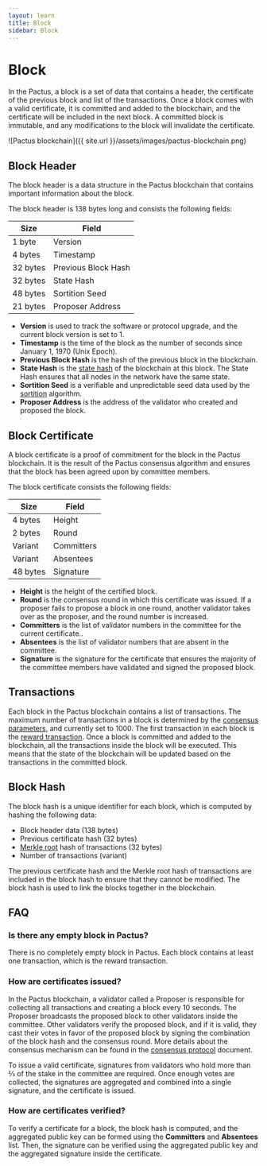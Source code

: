 ```yaml
---
layout: learn
title: Block
sidebar: Block
---
```


# Block

In the Pactus, a block is a set of data that contains a header, the certificate of the previous block
and list of the transactions.
Once a block comes with a valid certificate, it is committed and added to the blockchain, and
the certificate will be included in the next block.
A committed block is immutable, and any modifications to the block will invalidate the certificate.

![Pactus blockchain]({{ site.url }}/assets/images/pactus-blockchain.png)

## Block Header

The block header is a data structure in the Pactus blockchain that contains important information about
the block.

The block header is 138 bytes long and consists the following fields:

| Size     | Field               |
| -------- | ------------------- |
| 1 byte   | Version             |
| 4 bytes  | Timestamp           |
| 32 bytes | Previous Block Hash |
| 32 bytes | State Hash          |
| 48 bytes | Sortition Seed      |
| 21 bytes | Proposer Address    |

- **Version** is used to track the software or protocol upgrade, and the current block version is set to 1.
- **Timestamp** is the time of the block as the number of seconds since January 1, 1970 (Unix Epoch).
- **Previous Block Hash** is the hash of the previous block in the blockchain.
- **State Hash** is the [state hash](https://docs.pactus.org/docs/concepts/blockchain/state-hash) of the blockchain at this block.
  The State Hash ensures that all nodes in the network have the same state.
- **Sortition Seed** is a verifiable and unpredictable seed data used by
  the [sortition](https://docs.pactus.org/docs/concepts/consensus/sortition) algorithm.
- **Proposer Address** is the address of the validator who created and proposed the block.

## Block Certificate

A block certificate is a proof of commitment for the block in the Pactus blockchain.
It is the result of the Pactus consensus algorithm and ensures that the block has been agreed upon by committee members.

The block certificate consists the following fields:

| Size     | Field      |
| -------- | ---------- |
| 4 bytes  | Height     |
| 2 bytes  | Round      |
| Variant  | Committers |
| Variant  | Absentees  |
| 48 bytes | Signature  |

- **Height** is the height of the certified block.
- **Round** is the consensus round in which this certificate was issued.
  If a proposer fails to propose a block in one round, another validator takes over as the proposer,
  and the round number is increased.
- **Committers** is the list of validator numbers in the committee for the current certificate..
- **Absentees** is the list of validator numbers that are absent in the committee.
- **Signature** is the signature for the certificate that ensures the majority of the committee members have validated and
  signed the proposed block.

## Transactions

Each block in the Pactus blockchain contains a list of transactions.
The maximum number of transactions in a block is determined by the
[consensus parameters](https://docs.pactus.org/docs/concepts/consensus/parameters), and currently set to 1000.
The first transaction in each block is the [reward transaction](https://docs.pactus.org/docs/concepts/transaction/transfer/#reward-transaction).
Once a block is committed and added to the blockchain, all the transactions inside the block will be executed.
This means that the state of the blockchain will be updated based on the transactions in the committed block.

## Block Hash

The block hash is a unique identifier for each block, which is computed by hashing the following data:

- Block header data (138 bytes)
- Previous certificate hash (32 bytes)
- [Merkle root](https://docs.pactus.org/docs/concepts/blockchain/state-hash/#merkle-tree) hash of transactions (32 bytes)
- Number of transactions (variant)

The previous certificate hash and the Merkle root hash of transactions are included in the block hash to
ensure that they cannot be modified.
The block hash is used to link the blocks together in the blockchain.

## FAQ

### Is there any empty block in Pactus?

There is no completely empty block in Pactus.
Each block contains at least one transaction, which is the reward transaction.

### How are certificates issued?

In the Pactus blockchain, a validator called a Proposer is responsible for collecting all transactions and
creating a block every 10 seconds.
The Proposer broadcasts the proposed block to other validators inside the committee.
Other validators verify the proposed block, and if it is valid, they cast their votes in favor of the proposed block by
signing the combination of the block hash and the consensus round.
More details about the consensus mechanism can be found in the
[consensus protocol](https://docs.pactus.org/docs/concepts/consensus/protocol) document.

To issue a valid certificate, signatures from validators who hold more than ⅔ of the stake in
the committee are required.
Once enough votes are collected, the signatures are aggregated and combined into a single signature, and
the certificate is issued.

### How are certificates verified?

To verify a certificate for a block, the block hash is computed, and
the aggregated public key can be formed using the **Committers** and **Absentees** list.
Then, the signature can be verified using the aggregated public key and
the aggregated signature inside the certificate.
